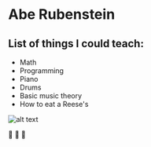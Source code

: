 # Abe Rubenstein
## List of things I could teach:

* Math
* Programming
* Piano
* Drums
* Basic music theory
* How to eat a Reese's

![alt text](http://madb.us/art/kentile.gif)

:station:  :bullettrain_side:  :light_rail:

